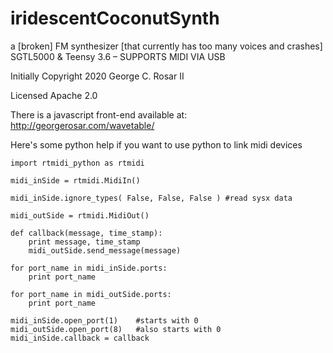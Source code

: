 # iridescentCoconutSynth
a [broken] FM synthesizer [that currently has too many voices and crashes] SGTL5000 & Teensy 3.6 – SUPPORTS MIDI VIA USB


Initially Copyright 2020 George C. Rosar II

Licensed Apache 2.0

There is a javascript front-end available at: 
http://georgerosar.com/wavetable/


Here's some python help if you want to use python to link midi devices

```
import rtmidi_python as rtmidi

midi_inSide = rtmidi.MidiIn()

midi_inSide.ignore_types( False, False, False ) #read sysx data

midi_outSide = rtmidi.MidiOut()

def callback(message, time_stamp):
	print message, time_stamp
	midi_outSide.send_message(message)

for port_name in midi_inSide.ports:
	print port_name

for port_name in midi_outSide.ports:
	print port_name

midi_inSide.open_port(1)    #starts with 0
midi_outSide.open_port(8)   #also starts with 0
midi_inSide.callback = callback
```
